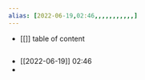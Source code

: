 ```yaml
---
alias: [2022-06-19,02:46,,,,,,,,,,,]
---
```

- [[]]
table of content
```toc
```

- [[2022-06-19]] 02:46
- 